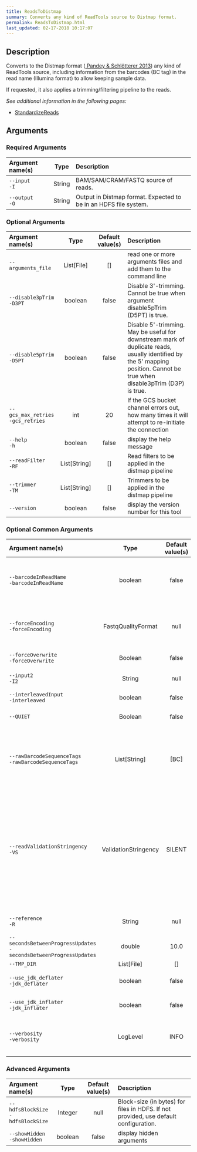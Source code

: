 ```yaml
---
title: ReadsToDistmap
summary: Converts any kind of ReadTools source to Distmap format.
permalink: ReadsToDistmap.html
last_updated: 02-17-2018 10:17:07
---
```


## Description

Converts to the Distmap format
 (<a href="http://journals.plos.org/plosone/article?id=10.1371/journal.pone.0072614">
 Pandey &amp; Schlötterer 2013</a>) any kind of ReadTools source, including information
 from the barcodes (BC tag) in the read name (Illumina format) to allow keeping sample data.

 <p>If requested, it also applies a trimming/filtering pipeline to the reads.
 </p>

<i>See additional information in the following pages:</i>

- [StandardizeReads](StandardizeReads.html)

## Arguments

### Required Arguments

| Argument name(s) | Type | Description |
| :--------------- | :--: | :------ |
| `--input`<br/>`-I` | String | BAM/SAM/CRAM/FASTQ source of reads. |
| `--output`<br/>`-O` | String | Output in Distmap format. Expected to be in an HDFS file system. |

### Optional Arguments

| Argument name(s) | Type | Default value(s) | Description |
| :--------------- | :--: | :--------------: | :------ |
| `--arguments_file` | List[File] | [] | read one or more arguments files and add them to the command line |
| `--disable3pTrim`<br/>`-D3PT` | boolean | false | Disable 3'-trimming. Cannot be true when argument disable5pTrim (D5PT) is true. |
| `--disable5pTrim`<br/>`-D5PT` | boolean | false | Disable 5'-trimming. May be useful for downstream mark of duplicate reads, usually identified by the 5' mapping position. Cannot be true when disable3pTrim (D3P) is true. |
| `--gcs_max_retries`<br/>`-gcs_retries` | int | 20 | If the GCS bucket channel errors out, how many times it will attempt to re-initiate the connection |
| `--help`<br/>`-h` | boolean | false | display the help message |
| `--readFilter`<br/>`-RF` | List[String] | [] | Read filters to be applied in the distmap pipeline |
| `--trimmer`<br/>`-TM` | List[String] | [] | Trimmers to be applied in the distmap pipeline |
| `--version` | boolean | false | display the version number for this tool |

### Optional Common Arguments

| Argument name(s) | Type | Default value(s) | Description |
| :--------------- | :--: | :--------------: | :------ |
| `--barcodeInReadName`<br/>`-barcodeInReadName` | boolean | false | Use the barcode encoded in SAM/BAM/CRAM read names. Note: this is not necessary for input FASTQ files. |
| `--forceEncoding`<br/>`-forceEncoding` | FastqQualityFormat | null | Force original quality encoding of the input files.<br/><br/><b>Possible values:</b> <i>Solexa</i>, <i>Illumina</i>, <i>Standard</i> |
| `--forceOverwrite`<br/>`-forceOverwrite` | Boolean | false | Force output overwriting if it exists |
| `--input2`<br/>`-I2` | String | null | BAM/SAM/CRAM/FASTQ the second source of reads (if pair-end). |
| `--interleavedInput`<br/>`-interleaved` | boolean | false | Interleaved input. |
| `--QUIET` | Boolean | false | Whether to suppress job-summary info on System.err. |
| `--rawBarcodeSequenceTags`<br/>`-rawBarcodeSequenceTags` | List[String] | [BC] | Include the barcodes encoded in this tag(s) in the read name. Note: this is not necessary for input FASTQ files. WARNING: this tag(s) will be removed/updated as necessary. |
| `--readValidationStringency`<br/>`-VS` | ValidationStringency | SILENT | Validation stringency for all SAM/BAM/CRAM files read by this program. The default stringency value SILENT can improve performance when processing a BAM file in which variable-length data (read, qualities, tags) do not otherwise need to be decoded.<br/><br/><b>Possible values:</b> <i>STRICT</i>, <i>LENIENT</i>, <i>SILENT</i> |
| `--reference`<br/>`-R` | String | null | Reference sequence file. Required for CRAM input. |
| `--secondsBetweenProgressUpdates`<br/>`-secondsBetweenProgressUpdates` | double | 10.0 | Output traversal statistics every time this many seconds elapse. |
| `--TMP_DIR` | List[File] | [] | Undocumented option |
| `--use_jdk_deflater`<br/>`-jdk_deflater` | boolean | false | Whether to use the JdkDeflater (as opposed to IntelDeflater) |
| `--use_jdk_inflater`<br/>`-jdk_inflater` | boolean | false | Whether to use the JdkInflater (as opposed to IntelInflater) |
| `--verbosity`<br/>`-verbosity` | LogLevel | INFO | Control verbosity of logging.<br/><br/><b>Possible values:</b> <i>ERROR</i>, <i>WARNING</i>, <i>INFO</i>, <i>DEBUG</i> |

### Advanced Arguments

| Argument name(s) | Type | Default value(s) | Description |
| :--------------- | :--: | :--------------: | :------ |
| `--hdfsBlockSize`<br/>`-hdfsBlockSize` | Integer | null | Block-size (in bytes) for files in HDFS. If not provided, use default configuration. |
| `--showHidden`<br/>`-showHidden` | boolean | false | display hidden arguments |


